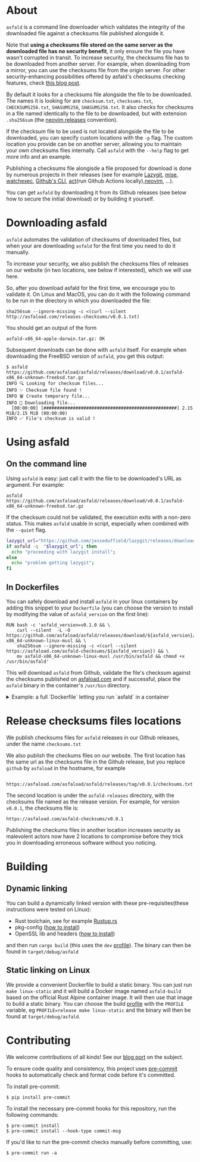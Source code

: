 # About

`asfald` is a command line downloader which validates the integrity of the downloaded file against a checksums file published alongside it.

Note that **using a checksums file stored on the same server as the downloaded file has no security benefit**, it only ensure the file you have wasn't corrupted in transit.
To increase security, the checksums file has to be downloaded from another server. For example, when downloading from a mirror, you can use the checksums file from the origin server. For other security-enhancing possibilities offered by asfald's checksums checking features, check [this blog post](https://www.asfaload.com/blog/increasing-security-checking-integrity/).

By default it looks for a checksums file alongside the file to be downloaded. The names it is looking for are `checksum.txt`, `checksums.txt`, `CHECKSUMS256.txt`, `SHASUMS256`, `SHASUMS256.txt`. It also checks for checksums in a file named identically to the file to be downloaded, but with extension `.sha256sum` (the [neovim releases](https://github.com/neovim/neovim/releases) convention).

If the checksum file to be used is not located alongside the file to be downloaded, you can specify custom locations with the `-p` flag. The custom location you provide can be on another server, allowing you to maintain your own checksums files internally. Call `asfald` with the `--help` flag to get more info and an example.

Publishing a checksums file alongisde a file proposed for download is done by numerous projects in their releases (see for example [Lazygit](https://github.com/jesseduffield/lazydocker), [mise](https://github.com/jdx/mise), [watchexec](https://github.com/watchexec/watchexec), [Github's CLI](https://github.com/cli/cli/), [act](https://github.com/nektos/act/releases/tag/v0.2.66)(run Github Actions locally),[neovim](https://github.com/neovim/neovim), ...).

You can get `asfald` by downloading it from its Github releases (see below how to secure the initial download) or by building it yourself.

# Downloading asfald

`asfald` automates the validation of checksums of downloaded files, but when your are downloading `asfald` for the first time you need to do it manually.

To increase your security, we also publish the checksums files of releases on our website (in two locations, see below if interested), which we will use here.

So, after you download asfald for the first time, we encourage you to validate it. On Linux and MacOS, you can do it with the following command to be run in the directory in which you downloaded the file:
```
sha256sum --ignore-missing -c <(curl --silent  http://asfaload.com/releases-checksums/v0.0.1.txt)
```
You should get an output of the form
```
asfald-x86_64-apple-darwin.tar.gz: OK
```
Subsequent downloads can be done with `asfald` itself. For example when downloading the FreeBSD version of `asfald`, you get this output:
```
$ asfald https://github.com/asfaload/asfald/releases/download/v0.0.1/asfald-x86_64-unknown-freebsd.tar.gz
INFO 🔍 Looking for checksum files...
INFO ✨ Checksum file found !
INFO 🗑️ Create temporary file...
INFO 🚚 Downloading file...
  [00:00:00] [##################################################] 2.15 MiB/2.15 MiB (00:00:00)
INFO ✅ File's checksum is valid !
```
# Using asfald

## On the command line
Using `asfald` is easy: just call it with the file to be downloaded's URL as argument. For example:
```
asfald https://github.com/asfaload/asfald/releases/download/v0.0.1/asfald-x86_64-unknown-freebsd.tar.gz
```

If the checksum could not be validated, the execution exits with a non-zero status. This makes `asfald` usable in script, especially when combined with the `--quiet` flag.


```bash
lazygit_url="https://github.com/jesseduffield/lazygit/releases/download/v0.44.0/lazygit_0.44.0_freebsd_arm64.tar.gz"
if asfald -q  "$lazygit_url"; then
  echo "proceeding with lazygit install";
else
  echo "problem getting lazygit";
fi
```

## In Dockerfiles

You can safely download and install `asfald` in your linux containers by adding this snippet to your `Dockerfile` (you can choose the version to install by modifying the value of `asfald_version` on the first line):
```
RUN bash -c 'asfald_version=v0.1.0 && \
    curl --silent  -L -O https://github.com/asfaload/asfald/releases/download/${asfald_version}/asfald-x86_64-unknown-linux-musl && \
    sha256sum --ignore-missing -c <(curl --silent  https://asfaload.com/asfald-checksums/${asfald_version}) && \
    mv asfald-x86_64-unknown-linux-musl /usr/bin/asfald && chmod +x /usr/bin/asfald'
```

This will download `asfald` from Github, validate the file's checksum against the checksums published on [asfaload.com](http://www.asfaload.com/asfald-checksums) and if successful, place the `asfald` binary in the container's `/usr/bin` directory.

<details>
<summary>
Example: a full `Dockerfile` letting you run `asfald` in a container
</summary>

```
FROM ubuntu

RUN apt-get update && apt-get install -y curl
RUN bash -c 'asfald_version=v0.1.0 && \
    curl --silent  -L -O https://github.com/asfaload/asfald/releases/download/${asfald_version}/asfald-x86_64-unknown-linux-musl && \
    sha256sum --ignore-missing -c <(curl --silent  https://asfaload.com/asfald-checksums/${asfald_version}) && \
    mv asfald-x86_64-unknown-linux-musl /usr/bin/asfald && chmod +x /usr/bin/asfald'

ENTRYPOINT [ "/usr/bin/asfald" ]
```
Using the image built with this `Dockerfile`, you can display the help of `asfald` with
```
docker run -it --rm 0f8748 --help
```

</details>


# Release checksums files locations

We publish checksums files for `asfald` releases in our Github releases, under the name `checksums.txt`

We also publish the checkums files on our website.
The first location has the same url as the checksums file in the Github release, but you replace `github` by `asfaload` in the hostname, for example
```
 https://asfaload.com/asfaload/asfald/releases/tag/v0.0.1/checksums.txt
```

The second location is under the  `asfald-releases` directory, with the checksums file named as the release version. For example, for version `v0.0.1`, the checksums file is:
```
https://asfaload.com/asfald-checksums/v0.0.1
```

Publishing the checkums files in another location increases security as malevolent actors now have 2 locations to compromise before they trick you in downloading erroneous software without you noticing.

# Building

## Dynamic linking

You can build a dynamically linked version with these pre-requisites(these instructions were tested on Linux):

* Rust toolchain, see for example [Rustup.rs](https://rustup.rs/)
* pkg-config ([how to install](https://command-not-found.com/pkg-config))
* OpenSSL lib and headers ([how to install](https://docs.rs/openssl/0.10.16/openssl/#automatic))

and then run `cargo build` (this uses the `dev` [profile](https://doc.rust-lang.org/cargo/reference/profiles.html)). The binary can then be found in `target/debug/asfald`

## Static linking on Linux

We provide a convenient Dockerfile to build a static binary. You can just run `make linux-static` and it will build a Docker image named `asfald-build` based on the official Rust Alpine container image. It will then use that image to build a static binary. You can choose the build [profile](https://doc.rust-lang.org/cargo/reference/profiles.html) with the `PROFILE` variable, eg `PROFILE=release make linux-static` and the binary will then be found at `target/debug/asfald`.

# Contributing

We welcome contributions of all kinds! See our [blog port](https://www.asfaload.com/blog/handling-outside-contributions/) on the subject.

To ensure code quality and consistency, this project uses [pre-commit](https://pre-commit.com/) hooks to automatically check and format code before it's committed.

To install pre-commit:

```console
$ pip install pre-commit
```

To install the necessary pre-commit hooks for this repository, run the following commands:

```console
$ pre-commit install
$ pre-commit install --hook-type commit-msg
```

If you'd like to run the pre-commit checks manually before committing, use:

```console
$ pre-commit run -a
```
